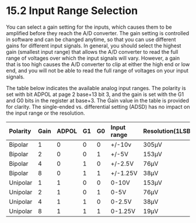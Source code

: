 # 15.2 Input Range Selection

You can select a gain setting for the inputs, which causes them to be amplified before they reach the A/D converter. The gain setting is controlled in software and can be changed anytime, so that you can use different gains for different input signals. In general, you should select the highest gain \(smallest input range\) that allows the A/D converter to read the full range of voltages over which the input signals will vary. However, a gain that is too high causes the A/D converter to clip at either the high end or low end, and you will not be able to read the full range of voltages on your input signals. 

The table below indicates the available analog input ranges. The polarity is set with bit ADPOL at page 2 base+13 bit 3, and the gain is set with the G1 and G0 bits in the register at base+3. The Gain value in the table is provided for clarity. The single-ended vs. differential setting \(ADSD\) has no impact on the input range or the resolution.

| Polarity | Gain | ADPOL | G1 | G0 | Input range | Resolution\(1LSB\) |
| :--- | :--- | :--- | :--- | :--- | :--- | :--- |
| Bipolar | 1 | 0 | 0 | 0 | +/-10v | 305µV |
| Bipolar | 2 | 0 | 0 | 1 | +/-5V | 153µV |
| Bipolar | 4 | 0 | 1 | 0 | +/-2.5V | 76µV |
| Bipolar | 8 | 0 | 1 | 1 | +/-1.25V | 38µV |
| Unipolar | 1 | 1 | 0 | 0 | 0-10V | 153µV |
| Unipolar | 2 | 1 | 0 | 1 | 0-5V | 76µV |
| Unipolar | 4 | 1 | 1 | 0 | 0-2.5V | 38µV |
| Unipolar | 8 | 1 | 1 | 1 | 0-1.25V | 19µV |

